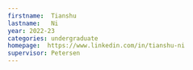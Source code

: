 ```yaml
---
firstname:  Tianshu
lastname:   Ni
year: 2022-23
categories: undergraduate
homepage:  https://www.linkedin.com/in/tianshu-ni
supervisor: Petersen
---
```

